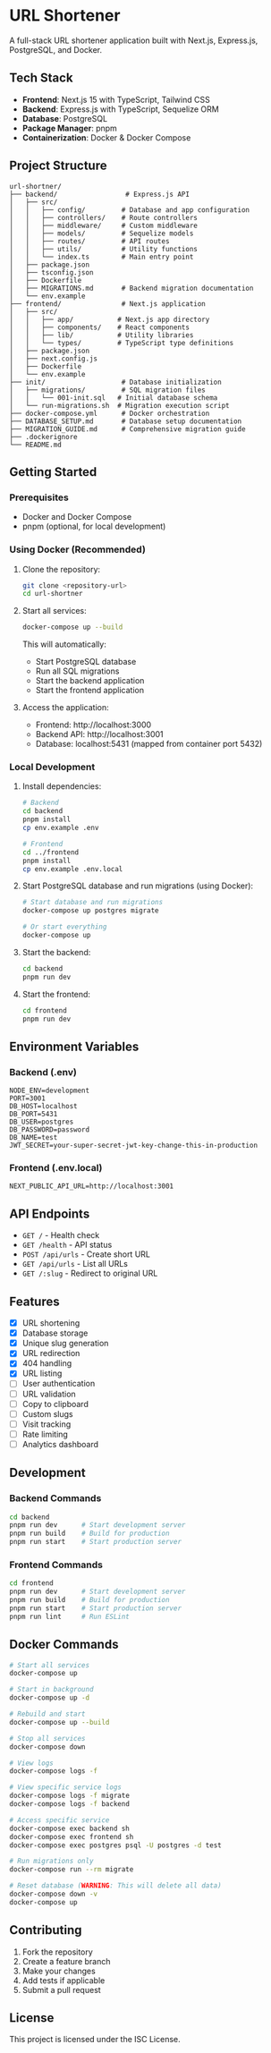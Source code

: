 # URL Shortener

A full-stack URL shortener application built with Next.js, Express.js, PostgreSQL, and Docker.

## Tech Stack

- **Frontend**: Next.js 15 with TypeScript, Tailwind CSS
- **Backend**: Express.js with TypeScript, Sequelize ORM
- **Database**: PostgreSQL
- **Package Manager**: pnpm
- **Containerization**: Docker & Docker Compose

## Project Structure

```
url-shortner/
├── backend/                 # Express.js API
│   ├── src/
│   │   ├── config/         # Database and app configuration
│   │   ├── controllers/    # Route controllers
│   │   ├── middleware/     # Custom middleware
│   │   ├── models/         # Sequelize models
│   │   ├── routes/         # API routes
│   │   ├── utils/          # Utility functions
│   │   └── index.ts        # Main entry point
│   ├── package.json
│   ├── tsconfig.json
│   ├── Dockerfile
│   ├── MIGRATIONS.md       # Backend migration documentation
│   └── env.example
├── frontend/               # Next.js application
│   ├── src/
│   │   ├── app/           # Next.js app directory
│   │   ├── components/    # React components
│   │   ├── lib/           # Utility libraries
│   │   └── types/         # TypeScript type definitions
│   ├── package.json
│   ├── next.config.js
│   ├── Dockerfile
│   └── env.example
├── init/                   # Database initialization
│   ├── migrations/         # SQL migration files
│   │   └── 001-init.sql   # Initial database schema
│   └── run-migrations.sh  # Migration execution script
├── docker-compose.yml      # Docker orchestration
├── DATABASE_SETUP.md       # Database setup documentation
├── MIGRATION_GUIDE.md      # Comprehensive migration guide
├── .dockerignore
└── README.md
```

## Getting Started

### Prerequisites

- Docker and Docker Compose
- pnpm (optional, for local development)

### Using Docker (Recommended)

1. Clone the repository:
   ```bash
   git clone <repository-url>
   cd url-shortner
   ```

2. Start all services:
   ```bash
   docker-compose up --build
   ```

   This will automatically:
   - Start PostgreSQL database
   - Run all SQL migrations
   - Start the backend application
   - Start the frontend application

3. Access the application:
   - Frontend: http://localhost:3000
   - Backend API: http://localhost:3001
   - Database: localhost:5431 (mapped from container port 5432)

### Local Development

1. Install dependencies:
   ```bash
   # Backend
   cd backend
   pnpm install
   cp env.example .env
   
   # Frontend
   cd ../frontend
   pnpm install
   cp env.example .env.local
   ```

2. Start PostgreSQL database and run migrations (using Docker):
   ```bash
   # Start database and run migrations
   docker-compose up postgres migrate
   
   # Or start everything
   docker-compose up
   ```

3. Start the backend:
   ```bash
   cd backend
   pnpm run dev
   ```

4. Start the frontend:
   ```bash
   cd frontend
   pnpm run dev
   ```

## Environment Variables

### Backend (.env)
```env
NODE_ENV=development
PORT=3001
DB_HOST=localhost
DB_PORT=5431
DB_USER=postgres
DB_PASSWORD=password
DB_NAME=test
JWT_SECRET=your-super-secret-jwt-key-change-this-in-production
```

### Frontend (.env.local)
```env
NEXT_PUBLIC_API_URL=http://localhost:3001
```

## API Endpoints

- `GET /` - Health check
- `GET /health` - API status
- `POST /api/urls` - Create short URL
- `GET /api/urls` - List all URLs
- `GET /:slug` - Redirect to original URL

## Features

- [x] URL shortening
- [x] Database storage
- [x] Unique slug generation
- [x] URL redirection
- [x] 404 handling
- [x] URL listing
- [ ] User authentication
- [ ] URL validation
- [ ] Copy to clipboard
- [ ] Custom slugs
- [ ] Visit tracking
- [ ] Rate limiting
- [ ] Analytics dashboard

## Development

### Backend Commands
```bash
cd backend
pnpm run dev      # Start development server
pnpm run build    # Build for production
pnpm run start    # Start production server
```

### Frontend Commands
```bash
cd frontend
pnpm run dev      # Start development server
pnpm run build    # Build for production
pnpm run start    # Start production server
pnpm run lint     # Run ESLint
```

## Docker Commands

```bash
# Start all services
docker-compose up

# Start in background
docker-compose up -d

# Rebuild and start
docker-compose up --build

# Stop all services
docker-compose down

# View logs
docker-compose logs -f

# View specific service logs
docker-compose logs -f migrate
docker-compose logs -f backend

# Access specific service
docker-compose exec backend sh
docker-compose exec frontend sh
docker-compose exec postgres psql -U postgres -d test

# Run migrations only
docker-compose run --rm migrate

# Reset database (WARNING: This will delete all data)
docker-compose down -v
docker-compose up
```

## Contributing

1. Fork the repository
2. Create a feature branch
3. Make your changes
4. Add tests if applicable
5. Submit a pull request

## License

This project is licensed under the ISC License. 